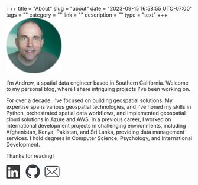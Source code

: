 +++
title = "About"
slug = "about"
date = "2023-09-15 16:58:55 UTC-07:00"
tags = ""
category = ""
link = ""
description = ""
type = "text"
+++
<img src="/files/selfi.png" alt="Andrew" width="150"/>

I'm Andrew, a spatial data engineer based in Southern California.
Welcome to my personal blog, where I share intriguing projects I've been working on.

For over a decade, I've focused on building geospatial solutions.
My expertise spans various geospatial technologies, and I've honed my skills in Python,
orchestrated spatial data workflows, and implemented geospatial cloud solutions in Azure and AWS.
In a previous career, I worked on international development projects in
challenging environments, including Afghanistan, Kenya, Pakistan, and Sri
Lanka, providing data management services.
I hold degrees in Computer Science, Psychology, and International Development.

Thanks for reading!


[<img src="/files/icons/linkedin_icon.png" alt="linkedin" width="40"/>](https://www.linkedin.com/in/andrewross44/)
&nbsp;
[<img src="/files/icons/github_icon.png" alt="github" width="40"/>](https://github.com/44digits)
&nbsp;
<a href="#" data-contact="YmxvZ0A0NGRpZ2l0cy5jb20=" onfocus="this.href = 'mailto:' + atob(this.dataset.contact)" >
<img src="/files/icons/mail_icon.png" alt="email" width="40"/>
</a>
